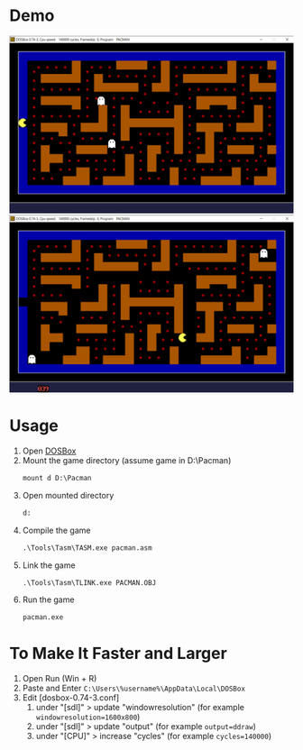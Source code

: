 # Demo

![Screenshot 1](./Screenshots/s1.png)
![Screenshot 2](./Screenshots/s2.png)

# Usage

1. Open [DOSBox](./Tools/Dosbox/DOSBox.exe)
2. Mount the game directory (assume game in D:\Pacman)
    ```cmd
    mount d D:\Pacman
    ```
3. Open mounted directory
    ```cmd
    d:
    ```
4. Compile the game
    ```cmd
    .\Tools\Tasm\TASM.exe pacman.asm
    ```
5. Link the game
    ```cmd
    .\Tools\Tasm\TLINK.exe PACMAN.OBJ
    ```
6. Run the game
    ```cmd
    pacman.exe
    ```

# To Make It Faster and Larger

1. Open Run (Win + R)
2. Paste and Enter `C:\Users\%username%\AppData\Local\DOSBox`
3. Edit [dosbox-0.74-3.conf] 
   1. under "[sdl]" > update "windowresolution" (for example `windowresolution=1600x800`)
   2. under "[sdl]" > update "output" (for example `output=ddraw`)
   3. under "[CPU]" > increase "cycles" (for example `cycles=140000`)

